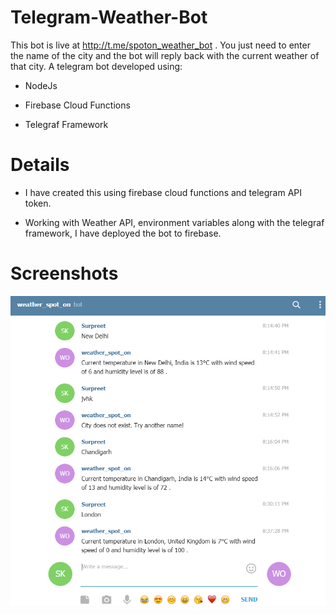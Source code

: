 # Telegram-Weather-Bot
This bot is live at http://t.me/spoton_weather_bot . You just need to enter the name of the city and the bot will reply back with the current weather of that city.
A telegram bot developed using:

- NodeJs

- Firebase Cloud Functions

- Telegraf Framework

# Details
- I have created this using firebase cloud functions and telegram API token. 

- Working with Weather API, environment variables along with the telegraf framework, I have deployed the bot to firebase. 

# Screenshots

<div align="center">
    <img src="/screenshots/screen1.png" width="600px"</img> 
</div>
